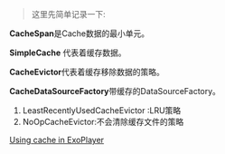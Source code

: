 <!--
 * @Author: BertKing
 * @version: 
 * @Date: 2020-09-08 21:12:27
 * @LastEditors: BertKing
 * @LastEditTime: 2020-09-08 21:19:01
 * @FilePath: /ExoPlayer-Study/ExoPlayer的缓存话题.md
 * @Description: 
-->

> 这里先简单记录一下:

**CacheSpan**是Cache数据的最小单元。

**SimpleCache** 代表着缓存数据。

**CacheEvictor**代表着缓存移除数据的策略。


**CacheDataSourceFactory**带缓存的DataSourceFactory。

1. LeastRecentlyUsedCacheEvictor :LRU策略
2. NoOpCacheEvictor:不会清除缓存文件的策略


[Using cache in ExoPlayer](https://stackoverflow.com/questions/28700391/using-cache-in-exoplayer/31913519)

